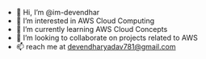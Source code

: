 - 👋 Hi, I’m @im-devendhar
- 👀 I’m interested in AWS Cloud Computing 
- 🌱 I’m currently learning AWS Cloud Concepts
- 💞️ I’m looking to collaborate on projects related to AWS
- 📫 reach me at devendharyadav781@gmail.com

<!---
im-devendhar/im-devendhar is a ✨ special ✨ repository because its `README.md` (this file) appears on your GitHub profile.
You can click the Preview link to take a look at your changes.
--->
